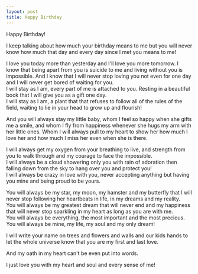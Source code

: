 ```yaml
---
layout: post
title: Happy Birthday
---
```


Happy Birthday!

I keep talking about how much your birthday means to me but you will never know how much that day and every day since I met you means to me!  


I love you today more than yesterday and I'll love you more tomorrow. I know that being apart from you is suicide to me and living without you is impossible. And I know that I will never stop loving you not even for one day and I will never get bored of waiting for you.  
I will stay as I am, every part of me is attached to you. Resting in a beautiful book that I will give you as a gift one day.  
I will stay as I am, a plant that that refuses to follow all of the rules of the field, waiting to lie in your head to grow up and flourish!  


And you will always stay my little baby, whom I feel so happy when she gifts me a smile, and whom I fly from happiness whenever she hugs my arm with her little ones. Whom I will always pull to my heart to show her how much I love her and how much I miss her even when she is there.  


I will always get my oxygen from your breathing to live, and strength from you to walk through and my courage to face the impossible.  
I will always be a cloud showering only you with rain of adoration then falling down from the sky to hang over you and protect you!  
I will always be crazy in love with you, never accepting anything but having you mine and being proud to be yours.  


You will always be my star, my moon, my hamster and my butterfly that I will never stop following her heartbeats in life, in my dreams and my reality.  
You will always be my greatest dream that will never end and my happiness that will never stop sparkling in my heart as long as you are with me.  
You will always be everything, the most important and the most precious.  
You will always be mine, my life, my soul and my only dream!  


I will write your name on trees and flowers and walls and our kids hands to let the whole universe know that you are my first and last love.

And my oath in my heart can't be even put into words.

I just love you with my heart and soul and every sense of me!
